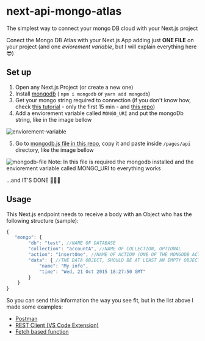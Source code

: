 # next-api-mongo-atlas
The simplest way to connect your mongo DB cloud with your Next.js project

Conect the Mongo DB Atlas with your Next.js App adding just **ONE FILE** on your project (and one *eviorement variable*, but I will explain everything here 😎)

## Set up

1. Open any Next.js Project (or create a new one) 
2. Install [mongodb](https://www.npmjs.com/package/mongodb) ( ```npm i mongodb``` or ```yarn add mongodb```)
3. Get your mongo string required to connection (if you don't know how, check [this tutorial](https://www.youtube.com/watch?v=S4fi6Qux-4g) - only the first 15 min - and [this repo](https://github.com/mongodb-developer/mongodb-next-todo))
4. Add a enviorement variable called ```MONGO_URI``` and put the mongoDb string, like in the image bellow

![enviorement-variable](https://user-images.githubusercontent.com/59484474/141597402-55962717-25bf-4ceb-ab24-b406d02e0b70.PNG)

5. Go to [mongodb.js file in this repo](https://github.com/PedroMarianoAlmeida/next-api-mongo-atlas/blob/main/mongodb.js), copy it and paste inside ```/pages/api``` directory, like the image bellow

![mongodb-file](https://user-images.githubusercontent.com/59484474/141597764-701117ad-2d80-4522-955d-0a7b8856ed3f.PNG)
Note: In this file is required the mongodb installed and the enviorement variable called MONGO_URI to everything works

...and IT'S DONE 🥳🥳🥳

## Usage

This Next.js endpoint needs to receive a body with an Object who has the following structure (sample):
```js
{
   "mongo": {
        "db": "test", //NAME OF DATABASE
        "collection": "accountA", //NAME OF COLLECTION, OPTIONAL
        "action": "insertOne", //NAME OF ACTION (ONE OF THE MONGODB ACTIONS)
        "data": { //THE DATA OBJECT, SHOULD BE AT LEAST AN EMPTY OBJECT
            "name": "My info",
            "time": "Wed, 21 Oct 2015 18:27:50 GMT"
        }
    }
}
```

So you can send this information the way you see fit, but in the list above I made some examples:
- [Postman](https://github.com/PedroMarianoAlmeida/next-api-mongo-atlas/blob/main/example/postman/postman.md)
- [REST Client (VS Code Extension)](https://github.com/PedroMarianoAlmeida/next-api-mongo-atlas/blob/main/example/rest-client/rest-client.md)
- [Fetch based function](https://github.com/PedroMarianoAlmeida/next-api-mongo-atlas/blob/main/example/fetch-based/fetch-based.md)
